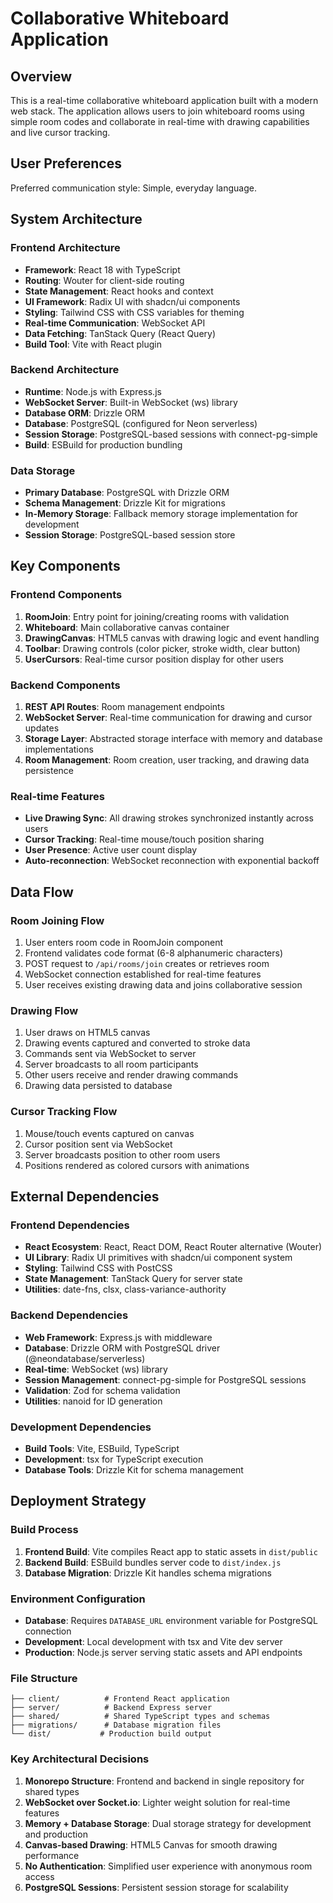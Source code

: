 # Collaborative Whiteboard Application

## Overview

This is a real-time collaborative whiteboard application built with a modern web stack. The application allows users to join whiteboard rooms using simple room codes and collaborate in real-time with drawing capabilities and live cursor tracking.

## User Preferences

Preferred communication style: Simple, everyday language.

## System Architecture

### Frontend Architecture
- **Framework**: React 18 with TypeScript
- **Routing**: Wouter for client-side routing
- **State Management**: React hooks and context
- **UI Framework**: Radix UI with shadcn/ui components
- **Styling**: Tailwind CSS with CSS variables for theming
- **Real-time Communication**: WebSocket API
- **Data Fetching**: TanStack Query (React Query)
- **Build Tool**: Vite with React plugin

### Backend Architecture
- **Runtime**: Node.js with Express.js
- **WebSocket Server**: Built-in WebSocket (ws) library
- **Database ORM**: Drizzle ORM
- **Database**: PostgreSQL (configured for Neon serverless)
- **Session Storage**: PostgreSQL-based sessions with connect-pg-simple
- **Build**: ESBuild for production bundling

### Data Storage
- **Primary Database**: PostgreSQL with Drizzle ORM
- **Schema Management**: Drizzle Kit for migrations
- **In-Memory Storage**: Fallback memory storage implementation for development
- **Session Storage**: PostgreSQL-based session store

## Key Components

### Frontend Components
1. **RoomJoin**: Entry point for joining/creating rooms with validation
2. **Whiteboard**: Main collaborative canvas container
3. **DrawingCanvas**: HTML5 canvas with drawing logic and event handling
4. **Toolbar**: Drawing controls (color picker, stroke width, clear button)
5. **UserCursors**: Real-time cursor position display for other users

### Backend Components
1. **REST API Routes**: Room management endpoints
2. **WebSocket Server**: Real-time communication for drawing and cursor updates
3. **Storage Layer**: Abstracted storage interface with memory and database implementations
4. **Room Management**: Room creation, user tracking, and drawing data persistence

### Real-time Features
- **Live Drawing Sync**: All drawing strokes synchronized instantly across users
- **Cursor Tracking**: Real-time mouse/touch position sharing
- **User Presence**: Active user count display
- **Auto-reconnection**: WebSocket reconnection with exponential backoff

## Data Flow

### Room Joining Flow
1. User enters room code in RoomJoin component
2. Frontend validates code format (6-8 alphanumeric characters)
3. POST request to `/api/rooms/join` creates or retrieves room
4. WebSocket connection established for real-time features
5. User receives existing drawing data and joins collaborative session

### Drawing Flow
1. User draws on HTML5 canvas
2. Drawing events captured and converted to stroke data
3. Commands sent via WebSocket to server
4. Server broadcasts to all room participants
5. Other users receive and render drawing commands
6. Drawing data persisted to database

### Cursor Tracking Flow
1. Mouse/touch events captured on canvas
2. Cursor position sent via WebSocket
3. Server broadcasts position to other room users
4. Positions rendered as colored cursors with animations

## External Dependencies

### Frontend Dependencies
- **React Ecosystem**: React, React DOM, React Router alternative (Wouter)
- **UI Library**: Radix UI primitives with shadcn/ui component system
- **Styling**: Tailwind CSS with PostCSS
- **State Management**: TanStack Query for server state
- **Utilities**: date-fns, clsx, class-variance-authority

### Backend Dependencies
- **Web Framework**: Express.js with middleware
- **Database**: Drizzle ORM with PostgreSQL driver (@neondatabase/serverless)
- **Real-time**: WebSocket (ws) library
- **Session Management**: connect-pg-simple for PostgreSQL sessions
- **Validation**: Zod for schema validation
- **Utilities**: nanoid for ID generation

### Development Dependencies
- **Build Tools**: Vite, ESBuild, TypeScript
- **Development**: tsx for TypeScript execution
- **Database Tools**: Drizzle Kit for schema management

## Deployment Strategy

### Build Process
1. **Frontend Build**: Vite compiles React app to static assets in `dist/public`
2. **Backend Build**: ESBuild bundles server code to `dist/index.js`
3. **Database Migration**: Drizzle Kit handles schema migrations

### Environment Configuration
- **Database**: Requires `DATABASE_URL` environment variable for PostgreSQL connection
- **Development**: Local development with tsx and Vite dev server
- **Production**: Node.js server serving static assets and API endpoints

### File Structure
```
├── client/          # Frontend React application
├── server/          # Backend Express server
├── shared/          # Shared TypeScript types and schemas
├── migrations/      # Database migration files
└── dist/           # Production build output
```

### Key Architectural Decisions

1. **Monorepo Structure**: Frontend and backend in single repository for shared types
2. **WebSocket over Socket.io**: Lighter weight solution for real-time features
3. **Memory + Database Storage**: Dual storage strategy for development and production
4. **Canvas-based Drawing**: HTML5 Canvas for smooth drawing performance
5. **No Authentication**: Simplified user experience with anonymous room access
6. **PostgreSQL Sessions**: Persistent session storage for scalability